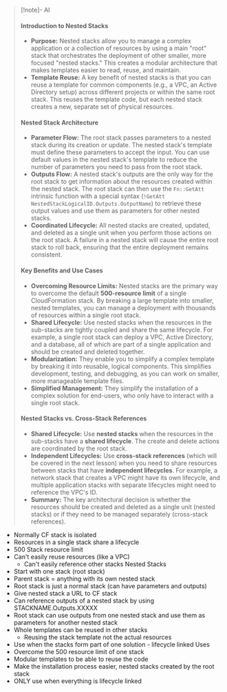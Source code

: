 > [!note]- AI
> #### Introduction to Nested Stacks
> - **Purpose:** Nested stacks allow you to manage a complex application or a collection of resources by using a main "root" stack that orchestrates the deployment of other smaller, more focused "nested stacks." This creates a modular architecture that makes templates easier to read, reuse, and maintain.
> - **Template Reuse:** A key benefit of nested stacks is that you can reuse a template for common components (e.g., a VPC, an Active Directory setup) across different projects or within the same root stack. This reuses the template code, but each nested stack creates a new, separate set of physical resources.
> #### Nested Stack Architecture
> - **Parameter Flow:** The root stack passes parameters to a nested stack during its creation or update. The nested stack's template must define these parameters to accept the input. You can use default values in the nested stack's template to reduce the number of parameters you need to pass from the root stack.
> - **Outputs Flow:** A nested stack's outputs are the only way for the root stack to get information about the resources created within the nested stack. The root stack can then use the `Fn::GetAtt` intrinsic function with a special syntax (`!GetAtt NestedStackLogicalID.Outputs.OutputName`) to retrieve these output values and use them as parameters for other nested stacks.
> - **Coordinated Lifecycle:** All nested stacks are created, updated, and deleted as a single unit when you perform those actions on the root stack. A failure in a nested stack will cause the entire root stack to roll back, ensuring that the entire deployment remains consistent.
> #### Key Benefits and Use Cases
> - **Overcoming Resource Limits:** Nested stacks are the primary way to overcome the default **500-resource limit** of a single CloudFormation stack. By breaking a large template into smaller, nested templates, you can manage a deployment with thousands of resources within a single root stack.
> - **Shared Lifecycle:** Use nested stacks when the resources in the sub-stacks are tightly coupled and share the same lifecycle. For example, a single root stack can deploy a VPC, Active Directory, and a database, all of which are part of a single application and should be created and deleted together.
> - **Modularization:** They enable you to simplify a complex template by breaking it into reusable, logical components. This simplifies development, testing, and debugging, as you can work on smaller, more manageable template files.
> - **Simplified Management:** They simplify the installation of a complex solution for end-users, who only have to interact with a single root stack.
> #### Nested Stacks vs. Cross-Stack References
> - **Shared Lifecycle:** Use **nested stacks** when the resources in the sub-stacks have a **shared lifecycle**. The create and delete actions are coordinated by the root stack.
> - **Independent Lifecycles:** Use **cross-stack references** (which will be covered in the next lesson) when you need to share resources between stacks that have **independent lifecycles**. For example, a network stack that creates a VPC might have its own lifecycle, and multiple application stacks with separate lifecycles might need to reference the VPC's ID.
> - **Summary:** The key architectural decision is whether the resources should be created and deleted as a single unit (nested stacks) or if they need to be managed separately (cross-stack references).

- Normally CF stack is isolated
- Resources in a single stack share a lifecycle
- 500 Stack resource limit
- Can't easily reuse resources (like a VPC)
	- Can't easily reference other stacks
Nested Stacks
- Start with one stack (root stack)
- Parent stack = anything with its own nested stack
- Root stack is just a normal stack (can have parameters and outputs)
- Give nested stack a URL to CF stack
- Can reference outputs of a nested stack by using STACKNAME.Outputs.XXXXX
- Root stack can use outputs from one nested stack and use them as parameters for another nested stack
- Whole templates can be reused in other stacks
	- Reusing the stack template not the actual resources
- Use when the stacks form part of one solution - lifecycle linked
Uses
- Overcome the 500 resource limit of one stack
- Modular templates to be able to reuse the code
- Make the installation process easier, nested stacks created by the root stack
- ONLY use when everything is lifecycle linked